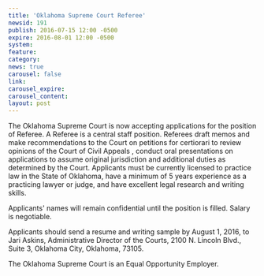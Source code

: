 ```yaml
---
title: 'Oklahoma Supreme Court Referee'
newsid: 191
publish: 2016-07-15 12:00 -0500
expire: 2016-08-01 12:00 -0500
system: 
feature: 
category: 
news: true
carousel: false
link: 
carousel_expire: 
carousel_content: 
layout: post
---
```

<p>The Oklahoma Supreme Court is now accepting applications for the position of Referee. A Referee is a central staff position. Referees draft memos and make recommendations to the Court on petitions for certiorari to review opinions of the Court of Civil Appeals , conduct oral presentations on applications to assume original jurisdiction and additional duties as determined by the Court. Applicants must be currently licensed to practice law in the State of Oklahoma, have a minimum of 5 years experience as a practicing lawyer or judge, and have excellent legal research and writing skills. </p>
<p>Applicants' names will remain confidential until the position is filled. Salary is negotiable.</p>
<p>Applicants should send a resume and writing sample by August 1, 2016, to Jari Askins, Administrative Director of the Courts, 2100 N. Lincoln Blvd., Suite 3, Oklahoma City, Oklahoma, 73105.</p>
<p>The Oklahoma Supreme Court is an Equal Opportunity Employer.</p>